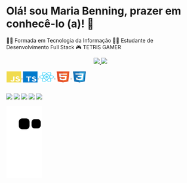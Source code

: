 # Olá! sou Maria Benning, prazer em conhecê-lo (a)! 👋
👩‍🎓 Formada em Tecnologia da Informação
👩‍💻 Estudante de Desenvolvimento Full Stack
🎮 TETRIS GAMER




<div align="center">
  <a href="https://github.com/mariabenning">
  <img height="" src="https://github-readme-stats.vercel.app/api?username=mariabenning&show_icons=true&theme=dracula&include_all_commits=true&count_private=true"/>
  <img height="" src="https://github-readme-stats.vercel.app/api/top-langs/?username=mariabenning&layout=compact&langs_count=7&theme=dracula"/>
</div>
  
  <div style="display: inline_block"><br>
   
  <img align="center" alt="maria-Js" height="30" width="40" src="https://raw.githubusercontent.com/devicons/devicon/master/icons/javascript/javascript-plain.svg">
  <img align="center" alt="maria-Ts" height="30" width="40" src="https://raw.githubusercontent.com/devicons/devicon/master/icons/typescript/typescript-plain.svg">
  <img align="center" alt="maria-React" height="30" width="40" src="https://raw.githubusercontent.com/devicons/devicon/master/icons/react/react-original.svg">
  <img align="center" alt="maria-HTML" height="30" width="40" src="https://raw.githubusercontent.com/devicons/devicon/master/icons/html5/html5-original.svg">
  <img align="center" alt="maria-CSS" height="30" width="40" src="https://raw.githubusercontent.com/devicons/devicon/master/icons/css3/css3-original.svg">
  

</div>

  
  ##
 
<div> 
  <a href="https://api.whatsapp.com/send?phone=5583994027126" target="_blank"><img src="https://img.shields.io/badge/WhatsApp-25D366?style=for-the-badge&logo=whatsapp&logoColor=white"></a>
  <a href="https://t.me/mariabenning" target="_blank"><img src="https://img.shields.io/badge/Telegram-2CA5E0?style=for-the-badge&logo=telegram&logoColor=white"></a>
  <a href="https://www.instagram.com/m.a.g.p.r.o" target="_blank"><img src="https://img.shields.io/badge/-Instagram-%23E4405F?style=for-the-badge&logo=instagram&logoColor=white" target="_blank"></a>
 <a href = "mailto:mariabenning15@gmail.com"><img src="https://img.shields.io/badge/-Gmail-%23333?style=for-the-badge&logo=gmail&logoColor=white" target="_blank"></a>
 <a href="https://www.linkedin.com/in/maria-benning/" target="_blank"><img src="https://img.shields.io/badge/-LinkedIn-%230077B5?style=for-the-badge&logo=linkedin&logoColor=white" target="_blank"></a> 
 
  ![Snake animation](https://github.com/rafaballerini/rafaballerini/blob/output/github-contribution-grid-snake.svg)
 
</div>









